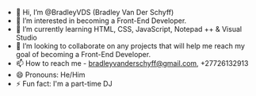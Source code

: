 - 👋 Hi, I’m @BradleyVDS (Bradley Van Der Schyff)
- 👀 I’m interested in becoming a Front-End Developer.
- 🌱 I’m currently learning HTML, CSS, JavaScript, Notepad ++ & Visual Studio
- 💞️ I’m looking to collaborate on any projects that will help me reach my goal of becoming a Front-End Developer.
- 📫 How to reach me - bradleyvanderschyff@gmail.com, +27726132913
- 😄 Pronouns: He/Him
- ⚡ Fun fact: I'm a part-time DJ 

<!---
BradleyVDS/BradleyVDS is a ✨ special ✨ repository because its `README.md` (this file) appears on your GitHub profile.
You can click the Preview link to take a look at your changes.
--->
